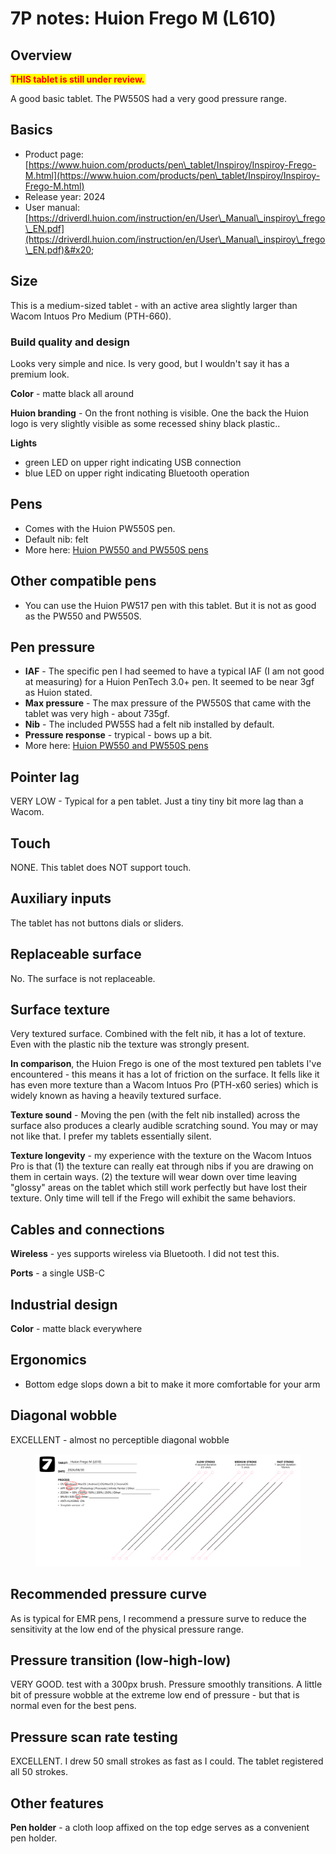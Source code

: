 # 7P notes: Huion Frego M (L610)

## Overview

<mark style="color:red;">**THIS tablet is still under review.**</mark>

A good basic tablet. The PW550S had a very good pressure range.

## Basics

* Product page: [https://www.huion.com/products/pen\_tablet/Inspiroy/Inspiroy-Frego-M.html](https://www.huion.com/products/pen\_tablet/Inspiroy/Inspiroy-Frego-M.html)
* Release year: 2024&#x20;
* User manual: [https://driverdl.huion.com/instruction/en/User\_Manual\_inspiroy\_frego\_EN.pdf](https://driverdl.huion.com/instruction/en/User\_Manual\_inspiroy\_frego\_EN.pdf)&#x20;

## Size <a href="#size" id="size"></a>

This is a medium-sized tablet - with an active area slightly larger than Wacom Intuos Pro Medium (PTH-660).

### **Build quality and design** <a href="#build-quality-and-design" id="build-quality-and-design"></a>

Looks very simple and nice. Is very good, but I wouldn't say it has a premium look.&#x20;

**Color** - matte black all around

**Huion branding** - On the front nothing is visible. One the back the Huion logo is very slightly visible as some recessed shiny black plastic..

**Lights**&#x20;

* green LED on upper right indicating USB connection
* blue LED on upper right indicating Bluetooth operation

## Pens

* Comes with the Huion PW550S pen.
* Default nib: felt
* More here: [Huion PW550 and PW550S pens](../huion-pen-models/huion-pw550-and-pw550s-pens.md)

## Other compatible pens

* You can use the Huion PW517 pen with this tablet. But it is not as good as the PW550 and PW550S.

## Pen pressure

* **IAF** - The specific pen I had seemed to have a typical IAF (I am not good at measuring) for a Huion PenTech 3.0+ pen. It seemed to be near 3gf as Huion stated.
* **Max pressure** - The max pressure of the PW550S that came with the tablet was very high - about 735gf.&#x20;
* **Nib** - The included PW55S had a felt nib installed by default.
* **Pressure response** - trypical - bows up a bit.&#x20;
* More here: [Huion PW550 and PW550S pens](../huion-pen-models/huion-pw550-and-pw550s-pens.md)

## Pointer lag

VERY LOW - Typical for a pen tablet. Just a tiny tiny bit more lag than a Wacom.

## Touch

NONE. This tablet does NOT support touch.

## Auxiliary inputs&#x20;

The tablet has not buttons dials or sliders.

## Replaceable surface

No. The surface is not replaceable.

## Surface texture

Very textured surface. Combined with the felt nib, it has a lot of texture. Even with the plastic nib the texture was strongly present.

**In comparison**, the Huion Frego is one of the most textured pen tablets I've encountered - this means it has a lot of friction on the surface. It fells like it has even more texture than a Wacom Intuos Pro (PTH-x60 series) which is widely known as having a heavily textured surface.

**Texture sound** - Moving the pen (with the felt nib installed) across the surface also produces a clearly audible scratching sound. You may or may not like that. I prefer my tablets essentially silent.

**Texture longevity** - my experience with the texture on the Wacom Intuos Pro is that (1) the texture can really eat through nibs if you are drawing on them in certain ways. (2) the texture will wear down over time leaving "glossy" areas on the tablet which still work perfectly but have lost their texture. Only time will tell if the Frego will exhibit the same behaviors.

## Cables and connections

**Wireless** - yes supports wireless via Bluetooth. I did not test this.

**Ports** - a single USB-C

## Industrial design

**Color** - matte black everywhere

## Ergonomics

* Bottom edge slops down a bit to make it more comfortable for your arm

## Diagonal wobble

EXCELLENT - almost no perceptible diagonal wobble

<figure><img src="../../../.gitbook/assets/Diag Wobble Huion Frego M (L610) 2024_08_30.png" alt=""><figcaption></figcaption></figure>



## Recommended pressure curve

As is typical for EMR pens, I recommend a pressure surve to reduce the sensitivity at the low end of the physical pressure range.

## Pressure transition (low-high-low)

VERY GOOD. test with a 300px brush. Pressure smoothly transitions. A little bit of pressure wobble at the extreme low end of pressure - but that is normal even for the best pens.



## Pressure scan rate testing

EXCELLENT. I drew 50 small strokes as fast as I could. The tablet registered all 50 strokes.

## Other features

**Pen holder** - a cloth loop affixed on the top edge serves as a convenient pen holder.





&#x20; &#x20;
